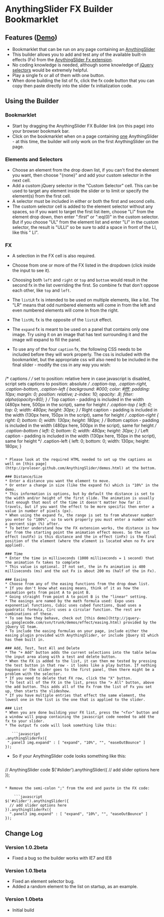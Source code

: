 
# AnythingSlider FX Builder Bookmarklet

## Features ([Demo](http://mottie.github.com/AnythingSlider-Fx-Builder/))
* Bookmarklet that can be run on any page containing an [AnythingSlider](http://proloser.github.com/AnythingSlider)
* This builder allows you to add and test any of the available built-in effects (Fx) from the [AnythingSlider Fx extension](http://proloser.github.com/AnythingSlider/demos.html).
* No coding knowledge is needed, although some knowledge of [jQuery selectors](http://api.jquery.com/category/selectors/) would be extremely helpful.
* Play a single fx or all of them with one button.
* When done building the list of fx, click the fx code button that you can copy then paste directly into the slider fx initialization code.

## Using the Builder

### Bookmarklet
* Start by dragging the AnythingSlider FX Builder link (on this page) into your browser bookmark bar.
* Click on the bookmarklet when on a page containing <u>one</u> AnythingSlider - at this time, the builder will only work on the first AnythingSlider on the page.

### Elements and Selectors
* Choose an element from the drop down list, if you can't find the element you want, then choose "{none}" and add your custom selector in the next cell.
* Add a custom jQuery selector in the "Custom Selector" cell. This can be used to target any element inside the slider or to limit or specify the element(s) from the first cell.
* A selector must be included in either or both the first and second cells.
* The custom selector cell is added to the element selector without any spaces, so if you want to target the first list item, choose "LI" from the element drop down, then enter ":first" or ":eq(0)" in the custom selector. But if you choose "UL" from the element list and enter "LI" in the custom selector, the result is "ULLI" so be sure to add a space in front of the LI, like this " LI".

### FX
* A selection in the FX cell is also required.
 * Choose from one or more of the FX listed in the dropdown (click inside the input to see it).
 * Choosing both `left` and `right` or `top` and `bottom` would result in the second fx in the list overriding the first. So combine fx that don't oppose each other, like `top` and `left`.
 * The `listLR` fx is intended to be used on multiple elements, like a list. The "LR" means that odd numbered elements will come in from the left and even numbered elements will come in from the right.
 * The `listRL` fx is the opposite of the `listLR` effect.
 * The `expand` fx is meant to be used on a panel that contains only one image. Try using it on an image that has text surrounding it and the image will expand to fill the panel.
 * To use any of the four `caption` fx, the following CSS needs to be included before they will work properly. The css is included with the bookmarklet, but the appropriate css will also need to be included in the final slider - modify the css in any way you wish:

    ```css
/* captions */
/* set to position: relative here in case javascript is disabled, script sets captions to position: absolute */
.caption-top,
.caption-right,
.caption-bottom,
.caption-left { background: #000; color: #fff; padding: 10px; margin: 0; position: relative; z-index: 10; opacity: .8; filter: alpha(opacity=80); }
/* Top caption - padding is included in the width (480px here, 500px in the script), same for height */
.caption-top { left: 0; top: 0; width: 480px; height: 30px; }
/* Right caption - padding is included in the width (130px here, 150px in the script), same for height */
.caption-right { right: 0; bottom: 0; width: 130px; height: 180px;  }
/* Bottom caption  - padding is included in the width (480px here, 500px in the script), same for height */
.caption-bottom { left: 0; bottom: 0; width: 480px; height: 30px; }
/* Left caption - padding is included in the width (130px here, 150px in the script), same for height */
.caption-left { left: 0; bottom: 0; width: 130px; height: 180px;  }
 ```

 * Please look at the required HTML needed to set up the captions as well on [this page](http://proloser.github.com/AnythingSlider/demos.html) at the bottom.

### Distance/Size
* Enter a distance you want the element to move.
* Or enter a change in size (like the expand fx) which is "10%" in the demo.
* This information is options, but by default the distance is set to the width and/or height of the first slide. The animation is usually fast enough that most of the time it doesn't matter how far it travels, but if you want the effect to be more specific then enter a value in number of pixels (px).
* When using the expand fx, the range is set to from whatever number you enter to "100%", so to work properly you must enter a number with a percent sign (%) after.
* To better understand how the FX extension works, the distance is how far from the starting point the animation effect moves. So the out effect (outFx) is this distance and the in effect (inFx) is the final position of the element (where the element is located when no Fx are applied).

### Time
* Enter the time in milliseconds (1000 milliseconds = 1 second) that the animation fx takes to complete
* This value is optional. If not set, the in Fx animation is 400 milliseconds (ms) and the out Fx is about 200 ms (half of the in Fx).

### Easing
* Choose from any of the easing functions from the drop down list.
* If you don't know what easing means, think of it as how the animation gets from point A to point B.
 * Going straight from point A to point B is the "linear" setting.
 * The easings are named by the math formula used: Expo uses exponential functions, Cubic uses cubed functions, Quad uses a quadratic formula, Circ uses a circular function. The rest are combinations of these.
 * To see how they behave, check out [this demo](http://jquery-ui.googlecode.com/svn/trunk/demos/effect/easing.html) provided by the jQuery UI team.
 * To include the easing formulas on your page, include either the easing plugin provided with AnythingSlider, or include jQuery UI which has them built in.

### Add, Test, Test All and Delete
* The "+ Add" button adds the current selections into the table below the input area along with a test and delete button.
* When the FX is added to the list, it can then me tested by pressing the test button in that row - it looks like a play button. If nothing happens or the slider goes to the first panel, then there might be a problem with the selector.
* If you need to delete that FX row, click the "X" button.
* To test all of the FX in the list, press the "> All" button, above the add button. This adds all of the Fx from the list of Fx you set up, then starts the slideshow.
* If you have multiple entries that effect the same element, the lowest one in the list is the one that is applied to the slider.

### List
* When you are done building your FX list, press the "<fx>" button and a window will popup containing the javascript code needed to add the fx to your slider.
* The output fx code will look something like this:

    ```javascript
.anythingSliderFx({
  ".panel3 img.expand" : [ "expand", "10%", "", "easeOutBounce" ]
});
```

* So if your AnythingSlider code looks something like this:

    ```javascript
// AnythingSlider code
$('#slider').anythingSlider({
  // add slider options here
});
```

* Remove the semi-colon ";" from the end and paste in the FX code:

    ```javascript
$('#slider').anythingSlider({
  // add slider options here
}).anythingSliderFx({
  ".panel3 img.expand" : [ "expand", "10%", "", "easeOutBounce" ]
});
```

## Change Log

### Version 1.0.2beta
* Fixed a bug so the builder works with IE7 and IE8

### Version 1.0.1beta
* Fixed an element selector bug.
* Added a random element to the list on startup, as an example.

### Version 1.0beta
* Initial build
